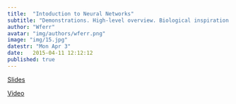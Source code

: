 ```yaml
---
title:  "Intoduction to Neural Networks"
subtitle: "Demonstrations. High-level overview. Biological inspiration. Feedforward."
author: "Wferr"
avatar: "img/authors/wferr.png"
image: "img/15.jpg"
datestr: "Mon Apr 3"
date:   2015-04-11 12:12:12
published: true
---
```


[Slides](https://docs.google.com/presentation/d/1RpvBuvBmnd03uhOBiDZ9hvfxF0S3jx8UmQk9kWdXBVQ/edit?usp=sharing)

[Video](https://www.youtube.com/watch?v=LLUISB1iCnw&index=12&list=PLe1ZejL9wM_4qG-EEM4iqudPKGKdZG-6h)
